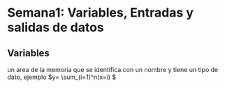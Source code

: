 # Semana1: Variables, Entradas y salidas de datos 
## Variables
un area de la memoria que se identifica con un nombre y tiene un tipo de dato, ejemplo
$y= \sum_(i=1)^n(x=i) $
